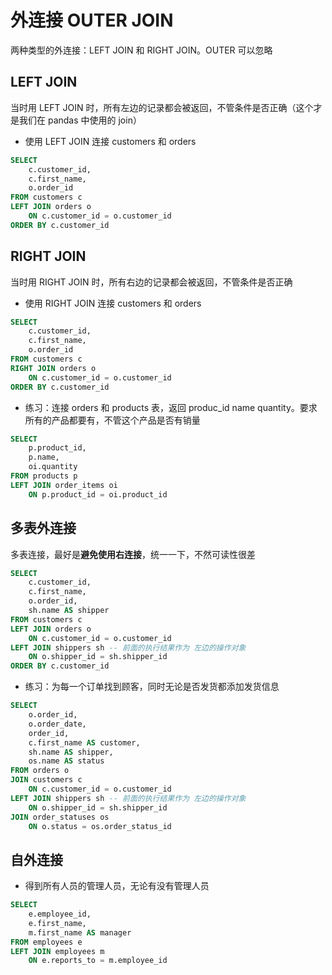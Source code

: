 # 外连接 OUTER JOIN

两种类型的外连接：LEFT JOIN 和 RIGHT JOIN。OUTER 可以忽略

## LEFT JOIN

当时用 LEFT JOIN 时，所有左边的记录都会被返回，不管条件是否正确（这个才是我们在 pandas 中使用的 join）

- 使用 LEFT JOIN 连接 customers 和 orders

```sql
SELECT 
	c.customer_id,
    c.first_name,
    o.order_id
FROM customers c
LEFT JOIN orders o
	ON c.customer_id = o.customer_id
ORDER BY c.customer_id
```

## RIGHT JOIN

当时用 RIGHT JOIN 时，所有右边的记录都会被返回，不管条件是否正确

- 使用 RIGHT JOIN 连接 customers 和 orders

```sql
SELECT 
	c.customer_id,
    c.first_name,
    o.order_id
FROM customers c
RIGHT JOIN orders o
	ON c.customer_id = o.customer_id
ORDER BY c.customer_id
```

- 练习：连接 orders 和 products 表，返回 produc_id name quantity。要求所有的产品都要有，不管这个产品是否有销量

```sql
SELECT 
	p.product_id,
    p.name,
    oi.quantity
FROM products p
LEFT JOIN order_items oi
	ON p.product_id = oi.product_id
```

## 多表外连接

多表连接，最好是**避免使用右连接**，统一一下，不然可读性很差

```sql
SELECT 
	c.customer_id,
    c.first_name,
    o.order_id,
    sh.name AS shipper
FROM customers c
LEFT JOIN orders o
	ON c.customer_id = o.customer_id
LEFT JOIN shippers sh -- 前面的执行结果作为 左边的操作对象
	ON o.shipper_id = sh.shipper_id
ORDER BY c.customer_id
```

- 练习：为每一个订单找到顾客，同时无论是否发货都添加发货信息

```sql
SELECT 
	o.order_id,
	o.order_date, 
    order_id,
    c.first_name AS customer,
    sh.name AS shipper,
    os.name AS status
FROM orders o
JOIN customers c
	ON c.customer_id = o.customer_id
LEFT JOIN shippers sh -- 前面的执行结果作为 左边的操作对象
	ON o.shipper_id = sh.shipper_id
JOIN order_statuses os
	ON o.status = os.order_status_id
```

## 自外连接

- 得到所有人员的管理人员，无论有没有管理人员

```sql
SELECT 
	e.employee_id, 
    e.first_name, 
    m.first_name AS manager
FROM employees e
LEFT JOIN employees m
	ON e.reports_to = m.employee_id
```





